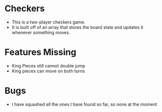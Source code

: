 # Checkers
- This is a two-player checkers game.
- It is built off of an array that stores the board state and updates it whenever something moves.

# Features Missing
- King Pieces still cannot double jump
- King pieces can move on both turns

# Bugs
- I have squashed all the ones I have found so far, so none at the moment
